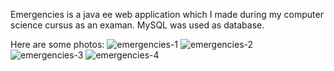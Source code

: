 Emergencies is a java ee web application which I made during my computer science cursus as an examan.
MySQL was used as database.

Here are some photos:
![emergencies-1](https://github.com/tyrandev/emergencies-java-ee/assets/118055601/d11f8f79-8713-4527-8361-54a45d09c9f5)
![emergencies-2](https://github.com/tyrandev/emergencies-java-ee/assets/118055601/b661a186-8b98-4458-b564-ba95a9eab71d)
![emergencies-3](https://github.com/tyrandev/emergencies-java-ee/assets/118055601/a4711f00-17ae-4e7d-8ff8-89be02aae008)
![emergencies-4](https://github.com/tyrandev/emergencies-java-ee/assets/118055601/b590b90c-088a-4364-ad4a-a8816d3da8a0)
